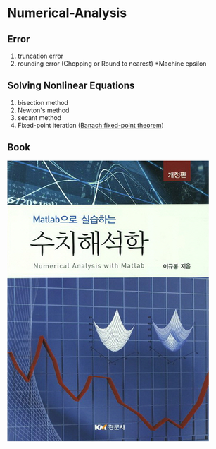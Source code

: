 # Numerical-Analysis

## Error
1. truncation error
2. rounding error (Chopping or Round to nearest)
*Machine epsilon

## Solving Nonlinear Equations
1. bisection method
2. Newton's method
3. secant method
4. Fixed-point iteration ([Banach fixed-point theorem](https://en.wikipedia.org/wiki/Banach_fixed-point_theorem))


## Book
![img](https://github.com/cgh2797/Numerical-Analysis/blob/master/bookimg.jpg)

